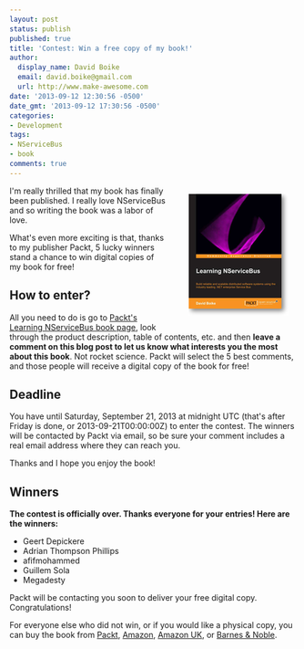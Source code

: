 ```yaml
---
layout: post
status: publish
published: true
title: 'Contest: Win a free copy of my book!'
author:
  display_name: David Boike
  email: david.boike@gmail.com
  url: http://www.make-awesome.com
date: '2013-09-12 12:30:56 -0500'
date_gmt: '2013-09-12 17:30:56 -0500'
categories:
- Development
tags:
- NServiceBus
- book
comments: true
---
```


<div style="float:right;width:200px;margin:1em;">
<a href="http://www.packtpub.com/build-distributed-software-systems-using-dot-net-enterprise-service-bus/book">
<img src="/images/learning-nservicebus-cover-small.png" align="right" />
</a>
</div>

I'm really thrilled that my book has finally been published. I really love NServiceBus and so writing the book was a labor of love.

What's even more exciting is that, thanks to my publisher Packt, 5 lucky winners stand a chance to win digital copies of my book for free!

## How to enter?

 All you need to do is go to [Packt's Learning NServiceBus book page](http://www.packtpub.com/build-distributed-software-systems-using-dot-net-enterprise-service-bus/book "Learning NServiceBus"), look through the product description, table of contents, etc. and then **leave a comment on this blog post to let us know what interests you the most about this book**. Not rocket science. Packt will select the 5 best comments, and those people will receive a digital copy of the book for free!

## Deadline

 You have until Saturday, September 21, 2013 at midnight UTC (that's after Friday is done, or 2013-09-21T00:00:00Z) to enter the contest. The winners will be contacted by Packt via email, so be sure your comment includes a real email address where they can reach you.

Thanks and I hope you enjoy the book!

## Winners

 **The contest is officially over. Thanks everyone for your entries! Here are the winners:**

-   Geert Depickere
-   Adrian Thompson Phillips
-   afifmohammed
-   Guillem Sola
-   Megadesty

 Packt will be contacting you soon to deliver your free digital copy. Congratulations!

For everyone else who did not win, or if you would like a physical copy, you can buy the book from [Packt](http://www.packtpub.com/build-distributed-software-systems-using-dot-net-enterprise-service-bus/book), [Amazon](http://www.amazon.com/Learning-NServiceBus-David-Boike/dp/1782166343/), [Amazon UK](http://www.amazon.co.uk/Learning-NServiceBus-David-Boike/dp/1782166343/), or [Barnes & Noble](http://www.barnesandnoble.com/w/learning-nservicebus-david-boike/1116599194).
